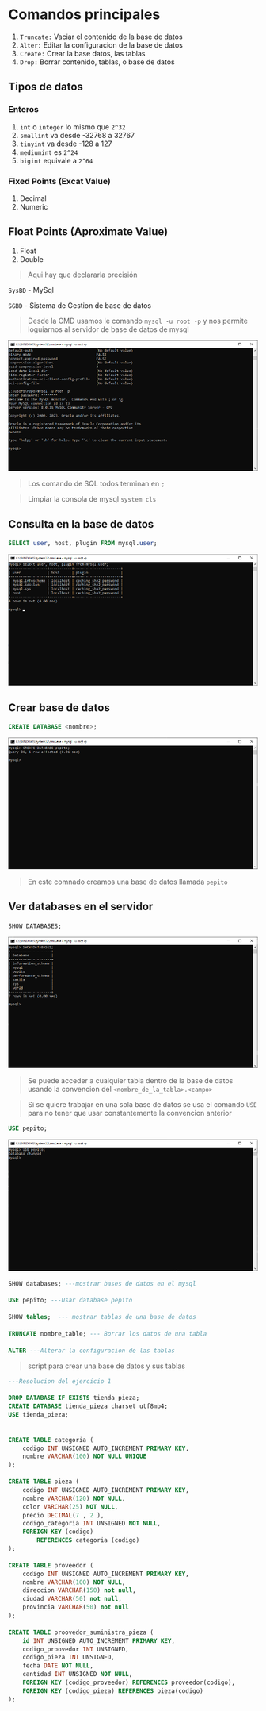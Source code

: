 # Comandos principales

1. `Truncate:` Vaciar el contenido de la base de datos
2. `Alter:` Editar la configuracion de la base de datos
3. `Create:` Crear la base datos, las tablas
4. `Drop:` Borrar contenido, tablas, o base de datos

## Tipos de datos

### Enteros

1. `int` o `integer` lo mismo que `2^32` 
2. `smallint` va desde -32768 a 32767
3. `tinyint` va desde -128 a 127
4. `mediumint` es `2^24`
5. `bigint` equivale a `2^64`

### Fixed Points (Excat Value)

1. Decimal
2. Numeric

## Float Points (Aproximate Value)

1. Float
2. Double
> Aqui hay que declararla precisión

`SysBD` - MySql

`SGBD` - Sistema de Gestion de base de datos

> Desde la CMD usamos le comando `mysql -u root -p` y nos permite loguiarnos al servidor de base de datos de mysql

![Loguiandonos en MySQL desde el CLI](image.png)

> Los comando de SQL todos terminan en `;`

> Limpiar la consola de mysql `system cls`

## Consulta en la base de datos

```SQL
SELECT user, host, plugin FROM mysql.user;
```

![Consulta a base de datos](image-1.png)

## Crear base de datos

```SQL
CREATE DATABASE <nombre>;
```

![Crear base de datos](image-3.png)
> En este comnado creamos una base de datos llamada `pepito`

## Ver databases en el servidor

```SQL
SHOW DATABASES;
```
![Mostrar bases de datos](image-4.png)


> Se puede acceder a cualquier tabla dentro de la base de datos usando la convencion del ``<nombre_de_la_tabla>.<campo>``

> Si se quiere trabajar en una sola base de datos se usa el comando `USE` para no tener que usar constantemente la convencion anterior

```SQL
USE pepito;
```

![Usando base de datos](image-5.png)


```SQL
SHOW databases; ---mostrar bases de datos en el mysql

USE pepito; ---Usar database pepito

SHOW tables;  --- mostrar tablas de una base de datos

TRUNCATE nombre_table; --- Borrar los datos de una tabla

ALTER ---Alterar la configuracion de las tablas
```


> script para crear una base de datos y sus tablas

```SQL
---Resolucion del ejercicio 1

DROP DATABASE IF EXISTS tienda_pieza;
CREATE DATABASE tienda_pieza charset utf8mb4;
USE tienda_pieza;


CREATE TABLE categoria (
    codigo INT UNSIGNED AUTO_INCREMENT PRIMARY KEY,
    nombre VARCHAR(100) NOT NULL UNIQUE
);

CREATE TABLE pieza (
    codigo INT UNSIGNED AUTO_INCREMENT PRIMARY KEY,
    nombre VARCHAR(120) NOT NULL,
    color VARCHAR(25) NOT NULL,
    precio DECIMAL(7 , 2 ),
    codigo_categoria INT UNSIGNED NOT NULL,
    FOREIGN KEY (codigo)
        REFERENCES categoria (codigo)
);

CREATE TABLE proveedor (
    codigo INT UNSIGNED AUTO_INCREMENT PRIMARY KEY,
    nombre VARCHAR(100) NOT NULL,
    direccion VARCHAR(150) not null,
    ciudad VARCHAR(50) not null,
    provincia VARCHAR(50) not null
);

CREATE TABLE proovedor_suministra_pieza (
    id INT UNSIGNED AUTO_INCREMENT PRIMARY KEY,
    codigo_proovedor INT UNSIGNED,
    codigo_pieza INT UNSIGNED,
    fecha DATE NOT NULL,
    cantidad INT UNSIGNED NOT NULL,
    FOREIGN KEY (codigo_proveedor) REFERENCES proveedor(codigo),
    FOREIGN KEY (codigo_pieza) REFERENCES pieza(codigo)
);
```